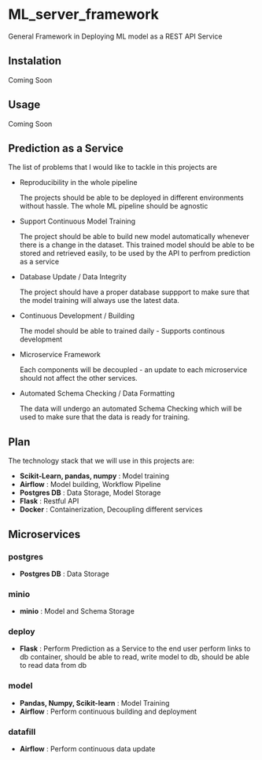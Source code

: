 # ML_server_framework
General Framework in Deploying ML model as a REST API Service

## Instalation
Coming Soon

## Usage
Coming Soon


## Prediction as a Service
The list of problems that I would like to tackle in this projects are

- Reproducibility in the whole pipeline

    The projects should be able to be deployed in different environments without hassle. The whole ML pipeline should be agnostic

- Support Continuous Model Training

    The project should be able to build new model automatically whenever there is a change in the dataset. This trained model should be able to be stored and retrieved easily, to be used by the API to perfrom prediction as a service

- Database Update / Data Integrity

    The project should have a proper database suppport to make sure that the model training will always use the latest data.

- Continuous Development / Building

    The model should be able to trained daily - Supports continous development

- Microservice Framework

    Each components will be decoupled - an update to each microservice should not affect the other services.

- Automated Schema Checking / Data Formatting

    The data will undergo an automated Schema Checking which will be used to make sure that the data is ready for training.

## Plan

The technology stack that we will use in this projects are:

- **Scikit-Learn, pandas, numpy** : Model training
- **Airflow** :  Model building, Workflow Pipeline
- **Postgres DB** : Data Storage, Model Storage
- **Flask** : Restful API
- **Docker** : Containerization, Decoupling different services

## Microservices

### postgres
- **Postgres DB** : Data Storage

### minio
- **minio** : Model and Schema Storage

### deploy
- **Flask** : Perform Prediction as a Service to the end user
perform links to db container, should be able to read, write model to db, should be able to read data from db

### model

- **Pandas, Numpy, Scikit-learn** : Model Training
- **Airflow** : Perform continuous building and deployment

### datafill
- **Airflow** : Perform continuous data update